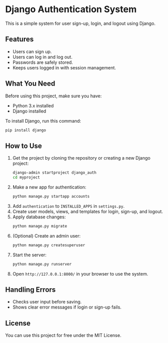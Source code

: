 # Django Authentication System  

This is a simple system for user sign-up, login, and logout using Django.  

## Features  
- Users can sign up.  
- Users can log in and log out.  
- Passwords are safely stored.  
- Keeps users logged in with session management.  

## What You Need  
Before using this project, make sure you have:  
- Python 3.x installed  
- Django installed  

To install Django, run this command:  
```bash
pip install django
```  

## How to Use  
1. Get the project by cloning the repository or creating a new Django project:  
   ```bash
   django-admin startproject django_auth  
   cd myproject  
   ```  
2. Make a new app for authentication:  
   ```bash
   python manage.py startapp accounts  
   ```  
3. Add `authentication` to `INSTALLED_APPS` in `settings.py`.  
4. Create user models, views, and templates for login, sign-up, and logout.  
5. Apply database changes:  
   ```bash
   python manage.py migrate  
   ```  
6. (Optional) Create an admin user:  
   ```bash
   python manage.py createsuperuser  
   ```  
7. Start the server:  
   ```bash
   python manage.py runserver  
   ```  
8. Open `http://127.0.0.1:8000/` in your browser to use the system.  

## Handling Errors  
- Checks user input before saving.  
- Shows clear error messages if login or sign-up fails.  

## License  
You can use this project for free under the MIT License.  
